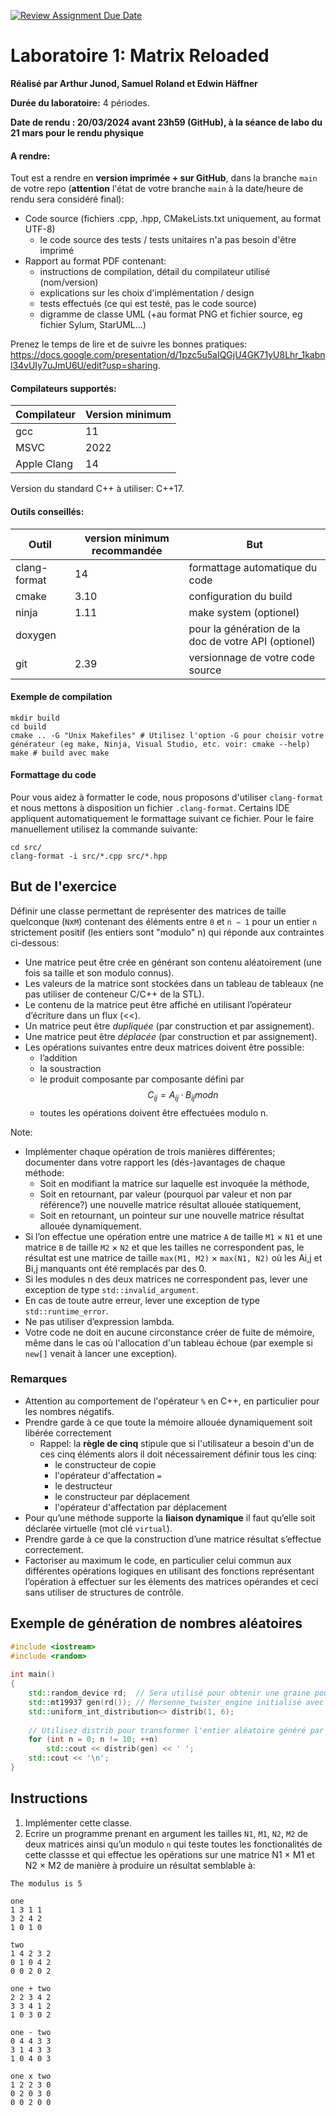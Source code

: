 [![Review Assignment Due Date](https://classroom.github.com/assets/deadline-readme-button-24ddc0f5d75046c5622901739e7c5dd533143b0c8e959d652212380cedb1ea36.svg)](https://classroom.github.com/a/5d-lxBZU)
# Laboratoire 1: Matrix Reloaded

**Réalisé par Arthur Junod, Samuel Roland et Edwin Häffner**

**Durée du laboratoire:** 4 périodes. 

**Date de rendu : 20/03/2024 avant 23h59 (GitHub), à la séance de labo du 21 mars pour le rendu physique**

#### A rendre: 

Tout est a rendre en **version imprimée + sur GitHub**, dans la branche `main` de votre repo (**attention** l'état de votre branche `main` à la date/heure de rendu sera considéré final):
- Code source (fichiers .cpp, .hpp, CMakeLists.txt uniquement, au format UTF-8)
  - le code source des tests / tests unitaires n'a pas besoin d'être imprimé
- Rapport au format PDF contenant:
  - instructions de compilation, détail du compilateur utilisé (nom/version)
  - explications sur les choix d'implémentation / design
  - tests effectués (ce qui est testé, pas le code source)
  - digramme de classe UML (+au format PNG et fichier source, eg fichier Sylum, StarUML...)

Prenez le temps de lire et de suivre les bonnes pratiques: https://docs.google.com/presentation/d/1pzc5u5aIQGjU4GK71yU8Lhr_1kabnl34vUIy7uJmU6U/edit?usp=sharing.

#### Compilateurs supportés:

| Compilateur  | Version minimum  |
|--------------|------------------|
| gcc          | 11               |
| MSVC         | 2022             |
| Apple Clang  | 14               |

Version du standard C++ à utiliser: C++17.

#### Outils conseillés:

| Outil        | version minimum recommandée  | But                                                  |
|--------------|------------------------------|------------------------------------------------------|
| clang-format | 14                           | formattage automatique du code                       |
| cmake        | 3.10                         | configuration du build                               |
| ninja        | 1.11                         | make system (optionel)                               |
| doxygen      |                              | pour la génération de la doc de votre API (optionel) |
| git          | 2.39                         | versionnage de votre code source                     |

#### Exemple de compilation

```shell
mkdir build
cd build
cmake .. -G "Unix Makefiles" # Utilisez l'option -G pour choisir votre générateur (eg make, Ninja, Visual Studio, etc. voir: cmake --help)
make # build avec make
```

#### Formattage du code

Pour vous aidez à formatter le code, nous proposons d'utiliser `clang-format` et nous mettons à disposition un fichier `.clang-format`.
Certains IDE appliquent automatiquement le formattage suivant ce fichier. Pour le faire manuellement utilisez la commande suivante:

```shell
cd src/
clang-format -i src/*.cpp src/*.hpp
```

## But de l'exercice

Définir une classe permettant de représenter des matrices de taille quelconque (`N`x`M`) contenant des éléments entre `0` et `n − 1` pour un entier `n` strictement  positif (les entiers sont "modulo" n) qui réponde aux contraintes ci-dessous:

- Une matrice peut être crée en générant son contenu aléatoirement (une fois sa taille et son modulo connus).
- Les valeurs de la matrice sont stockées dans un tableau de tableaux (ne pas utiliser de conteneur C/C++ de la STL).
- Le contenu de la matrice peut être affiché en utilisant l’opérateur d’écriture dans un flux (<<).
- Un matrice peut être _dupliquée_ (par construction et par assignement).
- Une matrice peut être _déplacée_ (par construction et par assignement).
- Les opérations suivantes entre deux matrices doivent être possible: 
  - l’addition
  - la soustraction 
  - le produit composante par composante défini par $$C{_i}{_j} = A{_i}{_j} · B{_i}{_j} mod n$$
  - toutes les opérations doivent être effectuées modulo n.

Note: 

- Implémenter chaque opération de trois manières différentes; documenter dans votre rapport les (dés-)avantages  de chaque méthode:
  - Soit en modifiant la matrice sur laquelle est invoquée la méthode,
  - Soit en retournant, par valeur (pourquoi par valeur et non par référence?) une nouvelle matrice résultat allouée statiquement,
  - Soit en retournant, un pointeur sur une nouvelle matrice résultat allouée dynamiquement.
- Si l’on effectue une opération entre une matrice `A` de taille `M1` × `N1` et une matrice `B` de taille `M2` × `N2` et que les tailles ne correspondent pas, le résultat est une matrice de taille `max(M1, M2)` × `max(N1, N2)` où les Ai,j et Bi,j manquants ont été remplacés par des 0.
- Si les modules n des deux matrices ne correspondent pas, lever une exception de type `std::invalid_argument`.
- En cas de toute autre erreur, lever une exception de type `std::runtime_error`.
- Ne pas utiliser d’expression lambda.
- Votre code ne doit en aucune circonstance créer de fuite de mémoire, même dans le cas où l'allocation d'un tableau échoue (par exemple si `new[]` venait à lancer une exception).

### Remarques

- Attention au comportement de l'opérateur `%` en C++, en particulier pour les nombres négatifs.
- Prendre garde à ce que toute la mémoire allouée dynamiquement soit libérée correctement
  - Rappel: la **règle de cinq** stipule que si l'utilisateur a besoin d'un de ces cinq éléments alors il doit nécessairement définir tous les cinq:
     - le constructeur de copie
     - l'opérateur d'affectation `=` 
     - le destructeur
     - le constructeur par déplacement
     - l'opérateur d'affectation par déplacement
- Pour qu’une méthode supporte la **liaison dynamique** il faut qu’elle soit déclarée virtuelle (mot clé `virtual`).
- Prendre garde à ce que la construction d’une matrice résultat s’effectue correctement.
- Factoriser au maximum le code, en particulier celui commun aux différentes opérations logiques en utilisant des fonctions représentant l’opération à effectuer sur les élements des matrices opérandes et ceci sans utiliser de structures de contrôle.

## Exemple de génération de nombres aléatoires

```c++
#include <iostream>
#include <random>
 
int main()
{
    std::random_device rd;  // Sera utilisé pour obtenir une graine pour le moteur de nombres aléatoires
    std::mt19937 gen(rd()); // Mersenne_twister_engine initialisé avec rd()
    std::uniform_int_distribution<> distrib(1, 6);
 
    // Utilisez distrib pour transformer l'entier aléatoire généré par gen dans l'intervalle [1, 6]
    for (int n = 0; n != 10; ++n)
        std::cout << distrib(gen) << ' ';
    std::cout << '\n';
}
```

## Instructions

1. Implémenter cette classe.
2. Ecrire un programme prenant en argument les tailles `N1`, `M1`, `N2`, `M2` de deux matrices ainsi qu’un modulo `n` qui teste toutes les fonctionalités de cette classse et qui effectue les opérations sur une matrice N1 × M1 et N2 × M2 de manière à produire un résultat semblable à:

```
The modulus is 5

one
1 3 1 1
3 2 4 2
1 0 1 0

two
1 4 2 3 2
0 1 0 4 2
0 0 2 0 2

one + two
2 2 3 4 2
3 3 4 1 2
1 0 3 0 2

one - two
0 4 4 3 3
3 1 4 3 3
1 0 4 0 3

one x two
1 2 2 3 0
0 2 0 3 0
0 0 2 0 0
```
